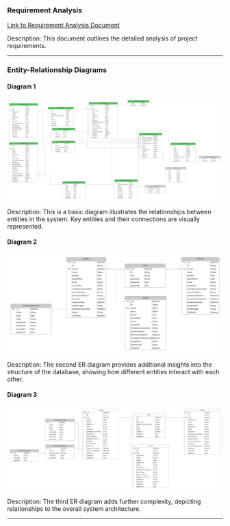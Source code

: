 ### Requirement Analysis

[Link to Requirement Analysis Document](https://docs.google.com/document/d/10mkjS8boCQzW4xpsESyzwCCLJcM3hvLghyD_TeXPBx0/edit?usp=sharing)

Description: This document outlines the detailed analysis of project requirements.

---

### Entity-Relationship Diagrams

#### Diagram 1

![ER Diagram 1](./ER_Diagram.png)

Description: This is a basic diagram illustrates the relationships between entities in the system. Key entities and their connections are visually represented.

#### Diagram 2

![ER Diagram 2](./ER%20Diagram2.png)

Description: The second ER diagram provides additional insights into the structure of the database, showing how different entities interact with each other.

#### Diagram 3

![ER Diagram 3](./ER%20Diagram3%20.png)

Description: The third ER diagram adds further complexity, depicting relationships to the overall system architecture.

---
